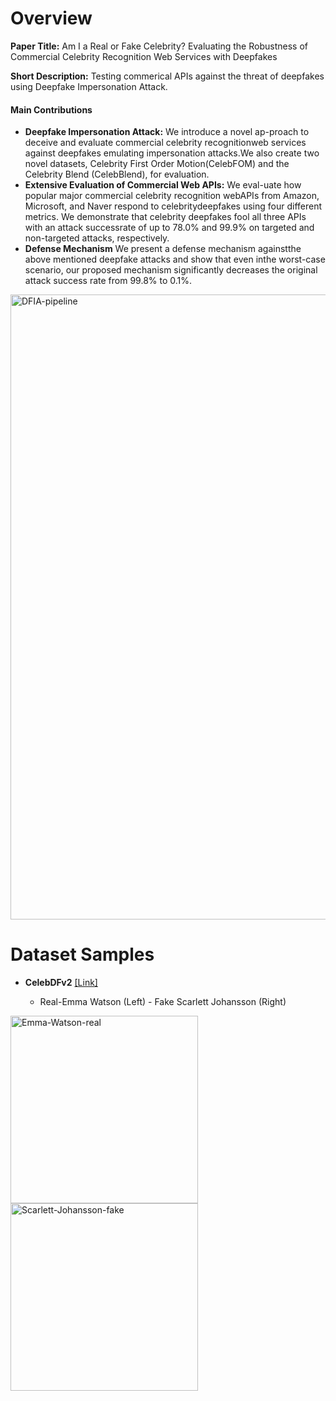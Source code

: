 # Overview
__Paper Title:__ Am I a Real or Fake Celebrity? Evaluating the Robustness of Commercial Celebrity Recognition Web Services with Deepfakes

__Short Description:__ Testing commerical APIs against the threat of deepfakes using Deepfake Impersonation Attack.

#### Main Contributions
* __Deepfake Impersonation Attack:__ We introduce a novel ap-proach to deceive and evaluate commercial celebrity recognitionweb services against deepfakes emulating impersonation attacks.We also create two novel datasets, Celebrity First Order Motion(CelebFOM) and the Celebrity Blend (CelebBlend), for evaluation.
* __Extensive Evaluation of Commercial Web APIs:__ We eval-uate how popular major commercial celebrity recognition webAPIs from Amazon, Microsoft, and Naver respond to celebritydeepfakes using four different metrics. We demonstrate that celebrity deepfakes fool all three APIs with an attack successrate of up to 78.0% and 99.9% on targeted and non-targeted attacks, respectively.
* __Defense Mechanism__ 
We present a defense mechanism againstthe above mentioned deepfake attacks and show that even inthe worst-case scenario, our proposed mechanism significantly decreases the original attack success rate from 99.8% to 0.1%.

<img src="https://i.ibb.co/56wKNVq/DFIA-pipeline.png" alt="DFIA-pipeline" border="0" width="1000">

# Dataset Samples
* __CelebDFv2__ [[Link]](http://www.cs.albany.edu/~lsw/celeb-deepfakeforensics.html) 

  * Real-Emma Watson (Left) -         Fake Scarlett Johansson (Right) 



<div class="row"> 
<div class="column">
    <img src="https://i.ibb.co/ngQcXCr/Emma-Watson-real.png" alt="Emma-Watson-real" border="0" width="300">
  </div>
   
  <div class="column">
    <img src="https://i.ibb.co/j4zz0Fh/Scarlett-Johansson-fake.png" alt="Scarlett-Johansson-fake" border="0" width="300"><div class="row">
  </div>
</div>
  </div> 
